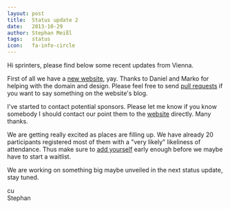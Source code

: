 ```yaml
---
layout: post
title:  Status update 2
date:   2013-10-29
author: Stephan Meißl
tags:   status
icon:   fa-info-circle
---
```


Hi sprinters, please find below some recent updates from Vienna.

First of all we have a [new website](http://vienna2014.sprint.osgeo.org), yay.
Thanks to Daniel and Marko for helping with the domain and design. Please feel
free to send [pull requests](https://github.com/EOX-A/vienna_code_sprint_2014)
if you want to say something on the website's blog.

I've started to contact potential sponsors. Please let me know if you know
somebody I should contact our point them to the
[website](http://vienna2014.sprint.osgeo.org/sponsoring.html) directly. Many
thanks.

We are getting really excited as places are filling up. We have already 20
participants registered most of them with a "very likely" likeliness of
attendance. Thus make sure to
[add yourself](http://wiki.osgeo.org/wiki/Vienna_Code_Sprint_2014#Participants)
early enough before we maybe have to start a waitlist.

We are working on something big maybe unveiled in the next status update,
stay tuned.

cu  
Stephan
